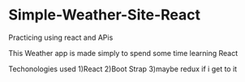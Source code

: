 # Simple-Weather-Site-React
Practicing using react and APis

This Weather app is made simply to spend some time learning React

Techonologies used
1)React
2)Boot Strap
3)maybe redux if i get to it
